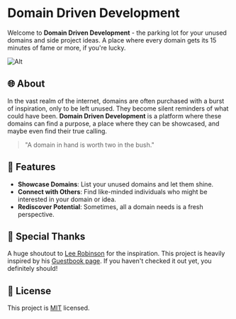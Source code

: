 # Domain Driven Development

Welcome to **Domain Driven Development** - the parking lot for your unused domains and side project ideas. A place where every domain gets its 15 minutes of fame or more, if you're lucky.

![Alt](https://repobeats.axiom.co/api/embed/251db0bcbb27a4bd498a0b458ebb974b03b4bb04.svg "Repobeats analytics image")

## 🌐 About

In the vast realm of the internet, domains are often purchased with a burst of inspiration, only to be left unused. They become silent reminders of what could have been. **Domain Driven Development** is a platform where these domains can find a purpose, a place where they can be showcased, and maybe even find their true calling.

> "A domain in hand is worth two in the bush."

## 🚀 Features

- **Showcase Domains**: List your unused domains and let them shine.
- **Connect with Others**: Find like-minded individuals who might be interested in your domain or idea.
- **Rediscover Potential**: Sometimes, all a domain needs is a fresh perspective.

## 🙏 Special Thanks

A huge shoutout to [Lee Robinson](https://github.com/leerob) for the inspiration. This project is heavily inspired by his [Guestbook page](https://leerob.io/guestbook). If you haven't checked it out yet, you definitely should!

## 📝 License

This project is [MIT](./LICENSE) licensed.

